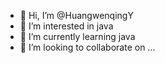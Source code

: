 - 👋 Hi, I’m @HuangwenqingY
- 👀 I’m interested in java
- 🌱 I’m currently learning java
- 💞️ I’m looking to collaborate on ...


<!---
HuangwenqingY/HuangwenqingY is a ✨ special ✨ repository because its `README.md` (this file) appears on your GitHub profile.
You can click the Preview link to take a look at your changes.
--->
